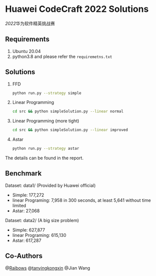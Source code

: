 # Huawei CodeCraft 2022 Solutions

*2022*华为软件精英挑战赛

## Requirements

1. Ubuntu 20.04
2. python3.8 and please refer the `requiremetns.txt`

## Solutions

1. FFD

   ```bash
   python run.py --strategy simple
   ```

2. Linear Programming 

   ```bash
   cd src && python simpleSolution.py --linear normal
   ```

3. Linear Programming (more tight)

   ```bash
   cd src && python simpleSolution.py --linear improved
   ```

4. Astar

   ```bash
   python run.py --strategy astar
   ```

The details can be found in the report.

## Benchmark 

Dataset: data1/ (Provided by Huawei official)

- Simple: 177,272
- linear Programing: 7,958 in 300 seconds, at least 5,641 without time limited
- Astar: 27,068

Dataset: data2/ (A big size problem)

- Simple: 627,877
- linear Programing: 615,130
- Astar: 617,287

## Co-Authors

@[Raibows](https://github.com/Raibows) @[tanyingkongxin](https://github.com/tanyingkongxin ) @Jian Wang